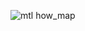 ![mtl how_map](https://user-images.githubusercontent.com/59668647/80156385-a3450280-8578-11ea-8141-2059f667f3c2.png)
